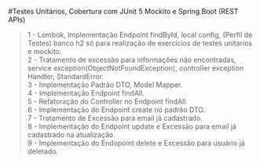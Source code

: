 #Testes Unitários, Cobertura com JUnit 5 Mockito e Spring Boot (REST APIs)


> 1 - Lombok, Implementação Endpoint findById, local config, (Perfil de Testes) banco h2 só para realização de exercícios de testes unitarios e mockito. <br />
> 2 - Tratamento de excessão para informações não encontradas, service exception(ObjectNotFoundException), controller exception Handler, StandardError. <br />
> 3 - Implementação Padrão DTO, Model Mapper. <br />
> 4 - Implementação Endpoint findAll. <br />
> 5 - Refatoração do Controller no Endpoint findAll. <br />
> 6 - Implementação do Endpoint create no padrão DTO. <br />
> 7 - Tratamento de Excessão para email já cadastrado. <br />
> 8 - Implementação do Endpoint update e Excessão para email já cadastrado na atualização. <br />
> 9 - Implementação do Endopoint delete e Excessão para usuário já deletado. <br />
